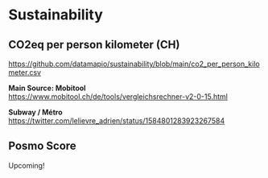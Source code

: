 # Sustainability

## CO2eq per person kilometer (CH)
https://github.com/datamapio/sustainability/blob/main/co2_per_person_kilometer.csv

**Main Source: Mobitool**            
https://www.mobitool.ch/de/tools/vergleichsrechner-v2-0-15.html

**Subway / Métro**           
https://twitter.com/lelievre_adrien/status/1584801283923267584
     

## Posmo Score
Upcoming!
